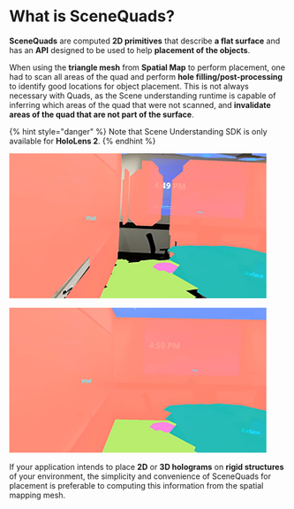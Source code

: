 # What is SceneQuads?

**SceneQuads** are computed **2D primitives** that describe **a flat surface** and has an **API** designed to be used to help **placement of the objects**. 

When using the **triangle mesh** from **Spatial Map** to perform placement, one had to scan all areas of the quad and perform **hole filling/post-processing** to identify good locations for object placement. This is not always necessary with Quads, as the Scene understanding runtime is capable of inferring which areas of the quad that were not scanned, and **invalidate areas of the quad that are not part of the surface**.

{% hint style="danger" %}
Note that Scene Understanding SDK is only available for **HoloLens 2**.
{% endhint %}

![SceneQuads with inference disabled, capturing placement areas for scanned regions. ](../../../.gitbook/assets/suquads.png)

![Quads with inference enabled, placement is no longer limited to scanned areas.](../../../.gitbook/assets/suwatertight.png)

 If your application intends to place **2D** or **3D holograms** on **rigid structures** of your environment, the simplicity and convenience of SceneQuads for placement is preferable to computing this information from the spatial mapping mesh.

